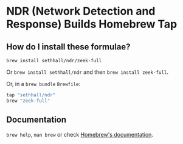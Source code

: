 # NDR (Network Detection and Response) Builds Homebrew Tap

## How do I install these formulae?

`brew install sethhall/ndr/zeek-full`

Or `brew install sethhall/ndr` and then `brew install zeek-full`.

Or, in a `brew bundle` `Brewfile`:

```ruby
tap "sethhall/ndr"
brew "zeek-full"
```

## Documentation

`brew help`, `man brew` or check [Homebrew's documentation](https://docs.brew.sh).
